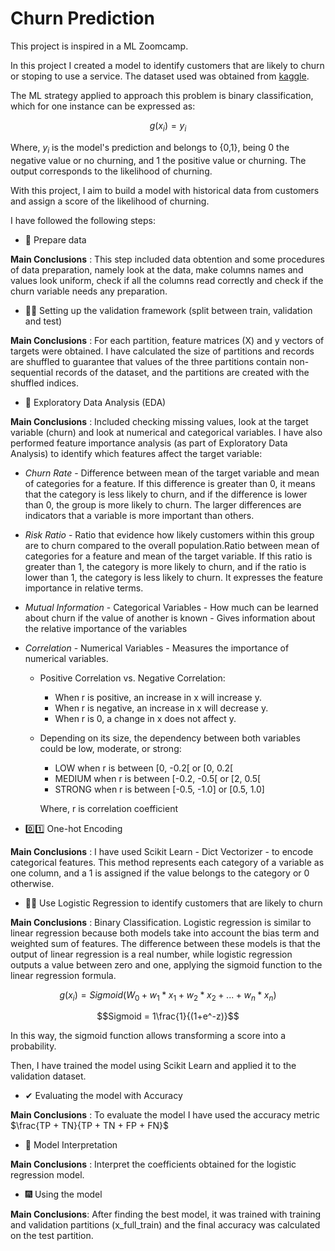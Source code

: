 # Churn Prediction

This project is inspired in a ML Zoomcamp.

In this project I created a model to identify customers that are likely to churn or stoping to use a service. The dataset used was obtained from [kaggle](https://www.kaggle.com/datasets/blastchar/telco-customer-churn).

The ML strategy applied to approach this problem is binary classification, which for one instance can be expressed as:

$$g(x_i)=y_i$$

Where, $y_i$ is the model's prediction and belongs to {0,1}, being 0 the negative value or no churning, and 1 the positive value or churning. The output corresponds to the likelihood of churning.

With this project, I aim to build a model with historical data from customers and assign a score of the likelihood of churning.

I have followed the following steps:

* 👀 Prepare data

**Main Conclusions** : This step included data obtention and some procedures of data preparation, namely look at the data, make columns names and values look uniform, check if all the columns read correctly and check if the churn variable needs any preparation.


* 🐱‍👤 Setting up the validation framework (split between train, validation and test)

**Main Conclusions** : For each partition, feature matrices (X) and y vectors of targets were obtained. I have calculated the size of partitions and records are shuffled to guarantee that values of the three partitions contain non-sequential records of the dataset, and the partitions are created with the shuffled indices.


* 🌲 Exploratory Data Analysis (EDA)

**Main Conclusions** : Included checking missing values, look at the target variable (churn) and look at numerical and categorical variables. I have also performed feature importance analysis (as part of Exploratory Data Analysis) to identify which features affect the target variable:

* *Churn Rate* - Difference between mean of the target variable and mean of categories for a feature. If this difference is greater than 0, it means that the category is less likely to churn, and if the difference is lower than 0, the group is more likely to churn. The larger differences are indicators that a variable is more important than others.

* *Risk Ratio* - Ratio that evidence how likely customers within this group are to churn compared to the overall population.Ratio between mean of categories for a feature and mean of the target variable. If this ratio is greater than 1, the category is more likely to churn, and if the ratio is lower than 1, the category is less likely to churn. It expresses the feature importance in relative terms.

* *Mutual Information* - Categorical Variables - How much can be learned about churn if the value of another is known - Gives information about the relative importance of the variables

* *Correlation* - Numerical Variables - Measures the importance of numerical variables.
    - Positive Correlation vs. Negative Correlation: 
        - When r is positive, an increase in x will increase y.
        - When r is negative, an increase in x will decrease y.
        - When r is 0, a change in x does not affect y.
    - Depending on its size, the dependency between both variables could be low, moderate, or strong:
        - LOW when r is between [0, -0.2[ or [0, 0.2[
        - MEDIUM when r is between [-0.2, -0.5[ or [2, 0.5[
        - STRONG when r is between [-0.5, -1.0] or [0.5, 1.0]

        Where, r is correlation coefficient


* 0️⃣1️⃣ One-hot Encoding

**Main Conclusions** : I have used Scikit Learn - Dict Vectorizer - to encode categorical features. This method represents each category of a variable as one column, and a 1 is assigned if the value belongs to the category or 0 otherwise.


* 👩‍💻 Use Logistic Regression to identify customers that are likely to churn

**Main Conclusions** : Binary Classification. Logistic regression is similar to linear regression because both models take into account the bias term and weighted sum of features. The difference between these models is that the output of linear regression is a real number, while logistic regression outputs a value between zero and one, applying the sigmoid function to the linear regression formula.

$$g(x_i) = Sigmoid(W_0 + w_1*x_1 + w_2*x_2 + ... + w_n*x_n )$$

$$Sigmoid = 1\frac{1}{(1+e^-z)}$$ 

In this way, the sigmoid function allows transforming a score into a probability.

Then, I have trained the model using Scikit Learn and applied it to the validation dataset.


* ✔ Evaluating the model with Accuracy

 **Main Conclusions** : To evaluate the model I have used the accuracy metric $\frac{TP + TN}{TP + TN + FP + FN}$


* 🔎 Model Interpretation

**Main Conclusions** : Interpret the coefficients obtained for the logistic regression model.


* 🎆 Using the model

**Main Conclusions**: After finding the best model, it was trained with training and validation partitions (x_full_train) and the final accuracy was calculated on the test partition.


